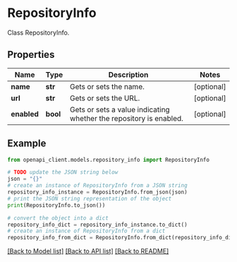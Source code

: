 # RepositoryInfo

Class RepositoryInfo.

## Properties

Name | Type | Description | Notes
------------ | ------------- | ------------- | -------------
**name** | **str** | Gets or sets the name. | [optional] 
**url** | **str** | Gets or sets the URL. | [optional] 
**enabled** | **bool** | Gets or sets a value indicating whether the repository is enabled. | [optional] 

## Example

```python
from openapi_client.models.repository_info import RepositoryInfo

# TODO update the JSON string below
json = "{}"
# create an instance of RepositoryInfo from a JSON string
repository_info_instance = RepositoryInfo.from_json(json)
# print the JSON string representation of the object
print(RepositoryInfo.to_json())

# convert the object into a dict
repository_info_dict = repository_info_instance.to_dict()
# create an instance of RepositoryInfo from a dict
repository_info_from_dict = RepositoryInfo.from_dict(repository_info_dict)
```
[[Back to Model list]](../README.md#documentation-for-models) [[Back to API list]](../README.md#documentation-for-api-endpoints) [[Back to README]](../README.md)


